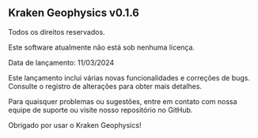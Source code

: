 ## Kraken Geophysics v0.1.6
Todos os direitos reservados.

Este software atualmente não está sob nenhuma licença.

Data de lançamento: 11/03/2024

Este lançamento inclui várias novas funcionalidades e correções de bugs.
Consulte o registro de alterações para obter mais detalhes.

Para quaisquer problemas ou sugestões, entre em contato com nossa equipe de suporte ou visite nosso repositório no GitHub.

Obrigado por usar o Kraken Geophysics!